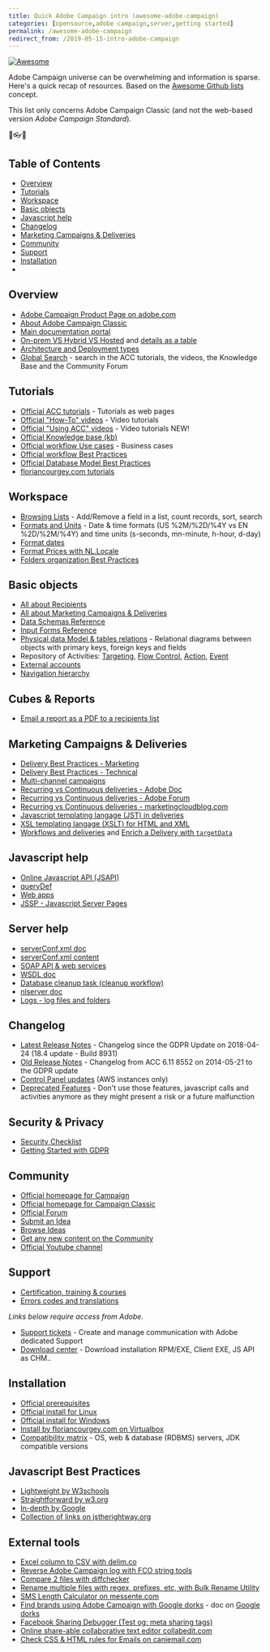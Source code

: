 ```yaml
---
title: Quick Adobe Campaign intro (awesome-adobe-campaign)
categories: [opensource,adobe campaign,server,getting started]
permalink: /awesome-adobe-campaign
redirect_from: /2019-05-15-intro-adobe-campaign
---
```


[![Awesome](https://awesome.re/badge.svg)](https://awesome.re)

Adobe Campaign universe can be overwhelming and information is sparse. Here's a quick recap of resources. Based on the [Awesome Github lists](https://github.com/sindresorhus/awesome) concept.

This list only concerns Adobe Campaign Classic (and not the web-based version *Adobe Campaign Standard*).

<p class="text-center">🌟👓📧</p>

<!--more-->

## Table of Contents
- [Overview](#overview)
- [Tutorials](#tutorials)
- [Workspace](#workspace)
- [Basic objects](#basic-objects)
- [Javascript help](#javascript-help)
- [Changelog](#changelog)
- [Marketing Campaigns & Deliveries](#marketing-campaigns--deliveries)
- [Community](#community)
- [Support](#support)
- [Installation](#installation)
- [](#)

## Overview
- [Adobe Campaign Product Page on adobe.com](https://www.adobe.com/marketing/campaign.html)
- [About Adobe Campaign Classic](https://docs.adobe.com/content/help/en/campaign-classic/using/getting-started/starting-with-adobe-campaign/about-adobe-campaign-classic.html)
- [Main documentation portal](https://helpx.adobe.com/support/campaign/classic.html)
- [On-prem VS Hybrid VS Hosted](https://docs.adobe.com/content/help/en/campaign-classic/using/installing-campaign-classic/architecture-and-hosting-models/hosting-models.html) and [details as a table](https://helpx.adobe.com/campaign/kb/acc-on-prem-vs-hosted.html)
- [Architecture and Deployment types](https://docs.adobe.com/content/help/en/campaign-classic/using/installing-campaign-classic/deployment-types-/enterprise-deployment.html)
- [Global Search](https://docs.adobe.com/content/help/en/campaign-classic/using/campaign-classic-home.html) - search in the ACC tutorials, the videos, the Knowledge Base and the Community Forum

## Tutorials
- [Official ACC tutorials](https://docs.adobe.com/content/help/en/campaign-classic/using/getting-started/starting-with-adobe-campaign/tutorials.html) - Tutorials as web pages
- [Official "How-To" videos](https://helpx.adobe.com/campaign/tutorials.html) - Video tutorials
- [Official "Using ACC" videos](https://docs.adobe.com/content/help/en/campaign-classic-learn/tutorials/overview.html) - Video tutorials NEW!
- [Official Knowledge base (kb)](https://helpx.adobe.com/campaign/kb/article-list.html)
- [Official workflow Use cases](https://docs.adobe.com/content/help/en/campaign-classic/using/automating-with-workflows/use-cases/using-the-local-approval-activity.html) - Business cases
- [Official workflow Best Practices](https://docs.adobe.com/content/help/en/campaign-classic/using/automating-with-workflows/general-operation/workflow-best-practices.html)
- [Official Database Model Best Practices](https://docs.adobe.com/content/help/en/campaign-classic/using/configuring-campaign-classic/data-model/data-model-best-practices.html)
- [floriancourgey.com tutorials](https://blog.floriancourgey.com/categories?id=adobe%20campaign)

## Workspace
- [Browsing Lists](https://docs.adobe.com/content/help/en/campaign-classic/using/getting-started/starting-with-adobe-campaign/adobe-campaign-workspace.html#browsing-lists) - Add/Remove a field in a list, count records, sort, search
- [Formats and Units](https://docs.adobe.com/content/help/en/campaign-classic/using/getting-started/starting-with-adobe-campaign/adobe-campaign-workspace.html#formats-and-units) - Date & time formats (US %2M/%2D/%4Y vs EN %2D/%2M/%4Y) and time units (s-seconds, mn-minute, h-hour, d-day)
- [Format dates](https://docs.adobe.com/content/help/en/campaign-classic/using/sending-messages/content-management/formatting.html#date-display)
- [Format Prices with NL.Locale](/2019/05/adobe-campaign-locale)
- [Folders organization Best Practices](https://helpx.adobe.com/campaign/kb/organization-folders-explorer.html)

## Basic objects
- [All about Recipients](https://docs.adobe.com/content/help/en/campaign-classic/using/getting-started/profile-management/about-profiles.html)
- [All about Marketing Campaigns & Deliveries](https://docs.adobe.com/content/help/en/campaign-classic/using/orchestrating-campaigns/orchestrate-campaigns/setting-up-marketing-campaigns.html)
- [Data Schemas Reference](https://docs.adobe.com/content/help/en/campaign-classic/using/configuring-campaign-classic/schema-reference/elements-and-attributes.html)
- [Input Forms Reference](https://docs.adobe.com/content/help/en/campaign-classic/using/configuring-campaign-classic/input-forms/form-structure.html)
- [Physical data Model & tables relations](https://docs.adobe.com/content/help/en/campaign-classic/using/configuring-campaign-classic/data-model/data-model-description.html) - Relational diagrams between objects with primary keys, foreign keys and fields
- Repository of Activities: [Targeting](https://docs.adobe.com/content/help/en/campaign-classic/using/automating-with-workflows/targeting-activities/about-targeting-activities.html), [Flow Control](https://docs.adobe.com/content/help/en/campaign-classic/using/automating-with-workflows/flow-control-activities/about-flow-control-activities.html), [Action](https://docs.adobe.com/content/help/en/campaign-classic/using/automating-with-workflows/action-activities/about-action-activities.html), [Event](https://docs.adobe.com/content/help/en/campaign-classic/using/automating-with-workflows/event-activities/about-event-activities.html)
- [External accounts](https://docs.adobe.com/content/help/en/campaign-classic/using/getting-started/administration-basics/external-accounts.html)
- [Navigation hierarchy](https://docs.adobe.com/content/help/en/campaign-classic/using/configuring-campaign-classic/navigation-hierarchy/configuration.html)

## Cubes & Reports
- [Email a report as a PDF to a recipients list](https://docs.adobe.com/content/help/en/campaign-classic/using/automating-with-workflows/use-cases/sending-a-report-to-a-list.html)

## Marketing Campaigns & Deliveries
- [Delivery Best Practices - Marketing](https://helpx.adobe.com/campaign/kb/delivery-best-practices.html)
- [Delivery Best Practices - Technical](https://docs.adobe.com/content/help/en/campaign-classic/using/sending-messages/deliverability-management/about-deliverability.html)
- [Multi-channel campaigns](https://docs.adobe.com/content/help/en/campaign-classic-learn/tutorials/orchestration/multi-channel-campaigns.html)
- [Recurring vs Continuous deliveries - Adobe Doc](https://docs.adobe.com/help/en/campaign-classic/using/sending-messages/about-deliveries-and-channels/types-of-deliveries.html)
- [Recurring vs Continuous deliveries - Adobe Forum](https://experienceleaguecommunities.adobe.com/t5/adobe-campaign-standard/continuous-delivery-vs-recurring-delivery/qaq-p/213086)
- [Recurring vs Continuous deliveries - marketingcloudblog.com](https://marketingcloudblog.com/mcb_faq/difference-continuous-delivery-recurring-delivery-adobe-campaign/)
- [Javascript templating langage (JST) in deliveries](https://docs.adobe.com/content/help/en/campaign-classic/using/sending-messages/content-management/formatting.html)
- [XSL templating langage (XSLT) for HTML and XML](https://docs.adobe.com/content/help/en/campaign-classic/using/sending-messages/content-management/formatting.html#xsl-stylesheets)
- [Workflows and deliveries](https://docs.adobe.com/content/help/en/campaign-classic/using/automating-with-workflows/general-operation/how-to-use-workflow-data.html#sending-via-a-workflow) and [Enrich a Delivery with `targetData`](https://docs.adobe.com/content/help/en/campaign-classic/using/automating-with-workflows/general-operation/executing-a-workflow.html#target-data)

## Javascript help
- [Online Javascript API (JSAPI)](https://docs.adobe.com/content/help/en/campaign-classic/technicalresources/api/index.html)
- [queryDef](https://blog.floriancourgey.com/2018/08/use-querydef-the-database-toolkit-in-adobe-campaign)
- [Web apps](https://blog.floriancourgey.com/2018/07/use-the-context-in-web-apps-in-adobe-campaign)
- [JSSP - Javascript Server Pages](https://blog.floriancourgey.com/2018/11/create-jssp-dynamic-javascript-server-page-in-acc/)

## Server help
- [serverConf.xml doc](https://docs.adobe.com/content/help/en/campaign-classic/using/installing-campaign-classic/appendices/the-server-configuration-file.html)
- [serverConf.xml content](https://blog.floriancourgey.com/2018/10/get-the-content-of-your-serverconf-xml-in-adobe-campaign/)
- [SOAP API & web services](https://docs.adobe.com/content/help/en/campaign-classic/using/configuring-campaign-classic/api/about-web-services.html)
- [WSDL doc](https://docs.adobe.com/content/help/en/campaign-classic/using/configuring-campaign-classic/api/web-service-calls.html#web-service-description--wsdl)
- [Database cleanup task (cleanup workflow)](https://docs.adobe.com/content/help/en/campaign-classic/using/monitoring-campaign-classic/data-processing/database-cleanup-workflow.html)
- [nlserver doc](https://docs.adobe.com/content/help/en/campaign-classic/using/monitoring-campaign-classic/production-procedures/operating-principle.html)
- [Logs - log files and folders](https://docs.adobe.com/content/help/en/campaign-classic/using/monitoring-campaign-classic/production-procedures/log-files.html)

## Changelog
- [Latest Release Notes](https://docs.adobe.com/content/help/en/campaign-classic/using/release-notes/latest-release.html) - Changelog since the GDPR Update on 2018-04-24 (18.4 update - Build 8931)
- [Old Release Notes](https://docs.campaign.adobe.com/doc/AC/en/RN_legacy.html) - Changelog from ACC 6.11 8552 on 2014-05-21 to the GDPR update
- [Control Panel updates](https://docs.adobe.com/content/help/en/control-panel/using/release-notes.html) (AWS instances only)
- [Deprecated Features](https://docs.adobe.com/content/help/en/campaign-classic/using/release-notes/deprecated-features.html) - Don't use those features, javascript calls and activities anymore as they might present a risk or a future malfunction

## Security & Privacy
- [Security Checklist](https://docs.campaign.adobe.com/doc/AC/getting_started/EN/security.html)
- [Getting Started with GDPR](https://docs.campaign.adobe.com/doc/AC/getting_started/EN/ACC_GDPR.html)

## Community
- [Official homepage for Campaign](https://forums.adobe.com/community/experience-cloud/marketing-cloud/campaign)
- [Official homepage for Campaign Classic](https://forums.adobe.com/community/experience-cloud/marketing-cloud/campaign/classic)
- [Official Forum](https://forums.adobe.com/community/experience-cloud/marketing-cloud/campaign/classic/content?filterID=contentstatus%5Bpublished%5D~objecttype~objecttype%5Bthread%5D&sortKey=score)
- [Submit an Idea](https://forums.adobe.com/create-idea!input.jspa?containerType=14&containerID=5724)
- [Browse Ideas](https://forums.adobe.com/community/experience-cloud/marketing-cloud/campaign/classic/content?filterID=contentstatus%5Bpublished%5D~objecttype~objecttype%5Bidea%5D&sortKey=score)
- [Get any new content on the Community](https://forums.adobe.com/search.jspa?after=week&place=%2Fplaces%2F17564959&depth=children&q=e*&sort=updatedDesc)
- [Official Youtube channel](https://www.youtube.com/channel/UCWU3Pm6LMcJRQHr375ZY5lw)

## Support
- [Certification, training & courses](https://training.adobe.com/training/courses.html#solution=adobeCampaign)
- [Errors codes and translations](https://docs.campaign.adobe.com/doc/AC/en/technicalResources/error_messages/error_codes.html)

*Links below require access from Adobe.*
- [Support tickets](https://support.neolane.net/ops/dashboardExtranet.jssp) - Create and manage communication with Adobe dedicated Support
- [Download center](https://support.neolane.net/webApp/downloadCenter) - Download installation RPM/EXE, Client EXE, JS API as CHM..

## Installation
- [Official prerequisites](https://docs.campaign.adobe.com/doc/AC/en/INS_Prerequisites_and_recommendations__Before_starting.html)
- [Official install for Linux](https://docs.campaign.adobe.com/doc/AC/en/INS_Installing_Campaign_in_Linux__Prerequisites.html)
- [Official install for Windows](https://docs.campaign.adobe.com/doc/AC/en/INS_Installing_Campaign_in_Windows__Prerequisites.html)
- [Install by floriancourgey.com on Virtualbox](https://blog.floriancourgey.com/2019/01/installing-adobe-campaign-locally)
- [Compatibility matrix](https://helpx.adobe.com/campaign/kb/compatibility-matrix.html) - OS, web & database (RDBMS) servers, JDK  compatible versions

## Javascript Best Practices
- [Lightweight by W3schools](https://www.w3schools.com/js/js_best_practices.asp)
- [Straightforward by w3.org](https://www.w3.org/wiki/JavaScript_best_practices)
- [In-depth by Google](https://google.github.io/styleguide/javascriptguide.xml)
- [Collection of links on jstherightway.org](https://jstherightway.org)

## External tools
- [Excel column to CSV with delim.co](https://delim.co/)
- [Reverse Adobe Campaign log with FCO string tools](https://floriancourgey.github.io/tools/string/index.html)
- [Compare 2 files with diffchecker](https://www.diffchecker.com)
- [Rename multiple files with regex, prefixes, etc, with Bulk Rename Utility](https://www.bulkrenameutility.co.uk)
- [SMS Length Calculator on messente.com](https://messente.com/documentation/tools/sms-length-calculator)
- [Find brands using Adobe Campaign with Google dorks](/2020/03/find-all-brands-using-adobe-campaign) - doc on [Google dorks](/2018/12/crack-and-hack-cheatsheet#google)
- [Facebook Sharing Debugger (Test og: meta sharing tags)](https://developers.facebook.com/tools/debug/sharing/)
- [Online share-able collaborative text editor collabedit.com](http://collabedit.com/)
- [Check CSS & HTML rules for Emails on caniemail.com](https://www.caniemail.com/)

<script>
  $(function(){
    $('main article a[href^=http]').attr('target', '_blank');
  });
</script>
